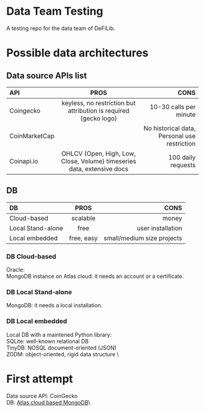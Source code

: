 # Data Team Testing
A testing repo for the data team of DeFiLib.

# Possible data architectures

## Data source APIs list
| API | PROS | CONS |
| :------------ |:---------------:| -----:|
| Coingecko | keyless, no restriction but attribution is required (gecko logo) | 10-30 calls per minute |
| CoinMarketCap |   | No historical data, Personal use restriction |
| Coinapi.io  | OHLCV (Open, High, Low, Close, Volume) timeseries data, extensive docs | 100 daily requests |

## DB
| DB | PROS | CONS |
| :------------ |:---------------:| -----:|
| Cloud-based | scalable | money |
| Local Stand-alone | free | user installation |
| Local embedded | free, easy | small/medium size projects |

### DB Cloud-based
Oracle: \
MongoDB instance on Atlas cloud: it needs an account or a certificate.

### DB Local Stand-alone
MongoDB: it needs a local installation.
### DB Local embedded
Local DB with a maintened Python library: \
SQLite: well-known relational DB \
TinyDB: NOSQL document-oriented (JSON) \
ZODM: object-oriented, rigid data structure \

# First attempt
Data source API: CoinGecko \
DB: [Atlas cloud based MongoDB](https://www.mongodb.com/atlas/database)\
